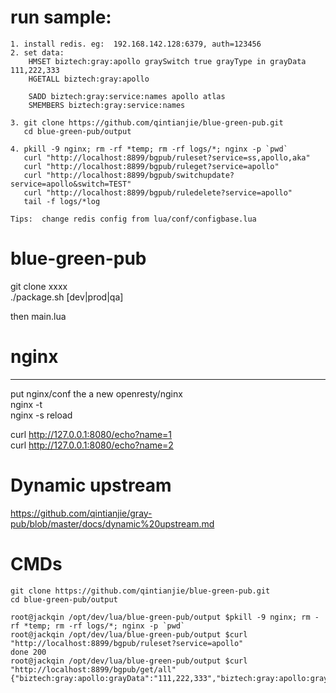 
# run sample:
```
1. install redis. eg:  192.168.142.128:6379, auth=123456
2. set data:
    HMSET biztech:gray:apollo graySwitch true grayType in grayData 111,222,333
    HGETALL biztech:gray:apollo
    
    SADD biztech:gray:service:names apollo atlas
    SMEMBERS biztech:gray:service:names
    
3. git clone https://github.com/qintianjie/blue-green-pub.git
   cd blue-green-pub/output
   
4. pkill -9 nginx; rm -rf *temp; rm -rf logs/*; nginx -p `pwd`
   curl "http://localhost:8899/bgpub/ruleset?service=ss,apollo,aka"
   curl "http://localhost:8899/bgpub/ruleget?service=apollo"
   curl "http://localhost:8899/bgpub/switchupdate?service=apollo&switch=TEST"
   curl "http://localhost:8899/bgpub/ruledelete?service=apollo"
   tail -f logs/*log
   
Tips:  change redis config from lua/conf/configbase.lua
```


# blue-green-pub

git clone xxxx   
./package.sh [dev|prod|qa]  
  
then main.lua   

# nginx		
---		
put nginx/conf  the a new openresty/nginx	
nginx -t   
nginx -s reload  

curl http://127.0.0.1:8080/echo?name=1  
curl http://127.0.0.1:8080/echo?name=2  


# Dynamic upstream  
https://github.com/qintianjie/gray-pub/blob/master/docs/dynamic%20upstream.md 

# CMDs
```
git clone https://github.com/qintianjie/blue-green-pub.git
cd blue-green-pub/output

root@jackqin /opt/dev/lua/blue-green-pub/output $pkill -9 nginx; rm -rf *temp; rm -rf logs/*; nginx -p `pwd`
root@jackqin /opt/dev/lua/blue-green-pub/output $curl "http://localhost:8899/bgpub/ruleset?service=apollo"
done 200
root@jackqin /opt/dev/lua/blue-green-pub/output $curl "http://localhost:8899/bgpub/get/all"
{"biztech:gray:apollo:grayData":"111,222,333","biztech:gray:apollo:graySwitch":"true","biztech:gray:apollo:grayType":"in"}

```
